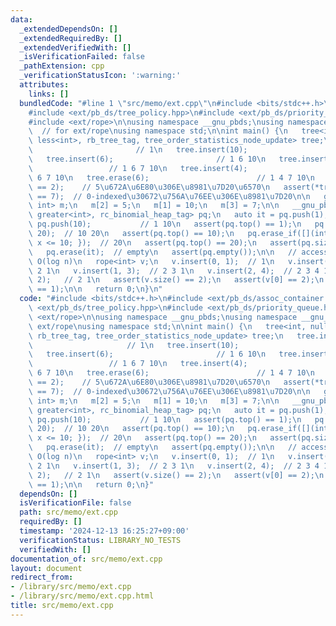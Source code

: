 ```yaml
---
data:
  _extendedDependsOn: []
  _extendedRequiredBy: []
  _extendedVerifiedWith: []
  _isVerificationFailed: false
  _pathExtension: cpp
  _verificationStatusIcon: ':warning:'
  attributes:
    links: []
  bundledCode: "#line 1 \"src/memo/ext.cpp\"\n#include <bits/stdc++.h>\n#include <ext/pb_ds/assoc_container.hpp>\n\
    #include <ext/pb_ds/tree_policy.hpp>\n#include <ext/pb_ds/priority_queue.hpp>\n\
    #include <ext/rope>\n\nusing namespace __gnu_pbds;\nusing namespace __gnu_cxx;\
    \  // for ext/rope\nusing namespace std;\n\nint main() {\n   tree<int, null_type,\
    \ less<int>, rb_tree_tag, tree_order_statistics_node_update> tree;\n   tree.insert(1);\
    \                       // 1\n   tree.insert(10);                      // 1 10\n\
    \   tree.insert(6);                       // 1 6 10\n   tree.insert(7);      \
    \                 // 1 6 7 10\n   tree.insert(4);                       // 1 4\
    \ 6 7 10\n   tree.erase(6);                        // 1 4 7 10\n   assert(tree.order_of_key(5)\
    \ == 2);    // 5\u672A\u6E80\u306E\u8981\u7D20\u6570\n   assert(*tree.find_by_order(2)\
    \ == 7);  // 0-indexed\u30672\u756A\u76EE\u306E\u8981\u7D20\n\n   gp_hash_table<int,\
    \ int> m;\n   m[2] = 5;\n   m[1] = 10;\n   m[3] = 7;\n\n   __gnu_pbds::priority_queue<int,\
    \ greater<int>, rc_binomial_heap_tag> pq;\n   auto it = pq.push(1);  // 1\n  \
    \ pq.push(10);           // 1 10\n   assert(pq.top() == 1);\n   pq.modify(it,\
    \ 20);  // 10 20\n   assert(pq.top() == 10);\n   pq.erase_if([](int x) { return\
    \ x <= 10; });  // 20\n   assert(pq.top() == 20);\n   assert(pq.size() == 1);\n\
    \   pq.erase(it);  // empty\n   assert(pq.empty());\n\n   // access, insert, erase:\
    \ O(log n)\n   rope<int> v;\n   v.insert(0, 1);  // 1\n   v.insert(0, 2);  //\
    \ 2 1\n   v.insert(1, 3);  // 2 3 1\n   v.insert(2, 4);  // 2 3 4 1\n   v.erase(1,\
    \ 2);   // 2 1\n   assert(v.size() == 2);\n   assert(v[0] == 2);\n   assert(v[1]\
    \ == 1);\n\n   return 0;\n}\n"
  code: "#include <bits/stdc++.h>\n#include <ext/pb_ds/assoc_container.hpp>\n#include\
    \ <ext/pb_ds/tree_policy.hpp>\n#include <ext/pb_ds/priority_queue.hpp>\n#include\
    \ <ext/rope>\n\nusing namespace __gnu_pbds;\nusing namespace __gnu_cxx;  // for\
    \ ext/rope\nusing namespace std;\n\nint main() {\n   tree<int, null_type, less<int>,\
    \ rb_tree_tag, tree_order_statistics_node_update> tree;\n   tree.insert(1);  \
    \                     // 1\n   tree.insert(10);                      // 1 10\n\
    \   tree.insert(6);                       // 1 6 10\n   tree.insert(7);      \
    \                 // 1 6 7 10\n   tree.insert(4);                       // 1 4\
    \ 6 7 10\n   tree.erase(6);                        // 1 4 7 10\n   assert(tree.order_of_key(5)\
    \ == 2);    // 5\u672A\u6E80\u306E\u8981\u7D20\u6570\n   assert(*tree.find_by_order(2)\
    \ == 7);  // 0-indexed\u30672\u756A\u76EE\u306E\u8981\u7D20\n\n   gp_hash_table<int,\
    \ int> m;\n   m[2] = 5;\n   m[1] = 10;\n   m[3] = 7;\n\n   __gnu_pbds::priority_queue<int,\
    \ greater<int>, rc_binomial_heap_tag> pq;\n   auto it = pq.push(1);  // 1\n  \
    \ pq.push(10);           // 1 10\n   assert(pq.top() == 1);\n   pq.modify(it,\
    \ 20);  // 10 20\n   assert(pq.top() == 10);\n   pq.erase_if([](int x) { return\
    \ x <= 10; });  // 20\n   assert(pq.top() == 20);\n   assert(pq.size() == 1);\n\
    \   pq.erase(it);  // empty\n   assert(pq.empty());\n\n   // access, insert, erase:\
    \ O(log n)\n   rope<int> v;\n   v.insert(0, 1);  // 1\n   v.insert(0, 2);  //\
    \ 2 1\n   v.insert(1, 3);  // 2 3 1\n   v.insert(2, 4);  // 2 3 4 1\n   v.erase(1,\
    \ 2);   // 2 1\n   assert(v.size() == 2);\n   assert(v[0] == 2);\n   assert(v[1]\
    \ == 1);\n\n   return 0;\n}"
  dependsOn: []
  isVerificationFile: false
  path: src/memo/ext.cpp
  requiredBy: []
  timestamp: '2024-12-13 16:25:27+09:00'
  verificationStatus: LIBRARY_NO_TESTS
  verifiedWith: []
documentation_of: src/memo/ext.cpp
layout: document
redirect_from:
- /library/src/memo/ext.cpp
- /library/src/memo/ext.cpp.html
title: src/memo/ext.cpp
---
```

